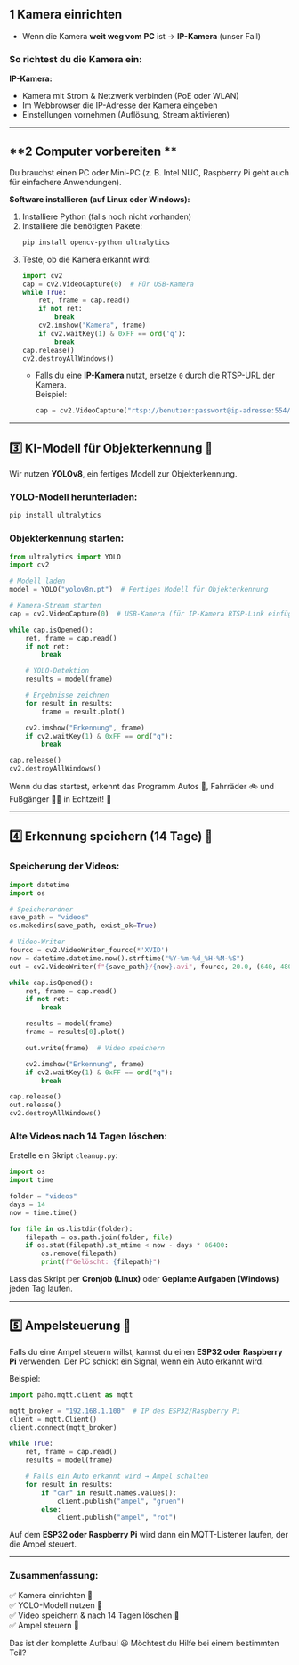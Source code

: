 
## **1 Kamera einrichten**    
- Wenn die Kamera **weit weg vom PC** ist → **IP-Kamera** (unser Fall)

### **So richtest du die Kamera ein:**  
**IP-Kamera:**  
- Kamera mit Strom & Netzwerk verbinden (PoE oder WLAN)  
- Im Webbrowser die IP-Adresse der Kamera eingeben  
- Einstellungen vornehmen (Auflösung, Stream aktivieren)  

---

## **2 Computer vorbereiten **  
Du brauchst einen PC oder Mini-PC (z. B. Intel NUC, Raspberry Pi geht auch für einfachere Anwendungen).  

**Software installieren (auf Linux oder Windows):**  
1. Installiere Python (falls noch nicht vorhanden)  
2. Installiere die benötigten Pakete:  
   ```bash
   pip install opencv-python ultralytics
   ```
3. Teste, ob die Kamera erkannt wird:  
   ```python
   import cv2
   cap = cv2.VideoCapture(0)  # Für USB-Kamera
   while True:
       ret, frame = cap.read()
       if not ret:
           break
       cv2.imshow("Kamera", frame)
       if cv2.waitKey(1) & 0xFF == ord('q'):
           break
   cap.release()
   cv2.destroyAllWindows()
   ```
   - Falls du eine **IP-Kamera** nutzt, ersetze `0` durch die RTSP-URL der Kamera.  
     Beispiel:  
     ```python
     cap = cv2.VideoCapture("rtsp://benutzer:passwort@ip-adresse:554/stream")
     ```

---

## **3️⃣ KI-Modell für Objekterkennung 🧠**  
Wir nutzen **YOLOv8**, ein fertiges Modell zur Objekterkennung.  

### **YOLO-Modell herunterladen:**  
```bash
pip install ultralytics
```

### **Objekterkennung starten:**  
```python
from ultralytics import YOLO
import cv2

# Modell laden
model = YOLO("yolov8n.pt")  # Fertiges Modell für Objekterkennung

# Kamera-Stream starten
cap = cv2.VideoCapture(0)  # USB-Kamera (für IP-Kamera RTSP-Link einfügen)

while cap.isOpened():
    ret, frame = cap.read()
    if not ret:
        break

    # YOLO-Detektion
    results = model(frame)

    # Ergebnisse zeichnen
    for result in results:
        frame = result.plot()

    cv2.imshow("Erkennung", frame)
    if cv2.waitKey(1) & 0xFF == ord("q"):
        break

cap.release()
cv2.destroyAllWindows()
```

Wenn du das startest, erkennt das Programm Autos 🚗, Fahrräder 🚲 und Fußgänger 🚶‍♂️ in Echtzeit! 🎉  

---

## **4️⃣ Erkennung speichern (14 Tage) 💾**  
### **Speicherung der Videos:**  
```python
import datetime
import os

# Speicherordner
save_path = "videos"
os.makedirs(save_path, exist_ok=True)

# Video-Writer
fourcc = cv2.VideoWriter_fourcc(*'XVID')
now = datetime.datetime.now().strftime("%Y-%m-%d_%H-%M-%S")
out = cv2.VideoWriter(f"{save_path}/{now}.avi", fourcc, 20.0, (640, 480))

while cap.isOpened():
    ret, frame = cap.read()
    if not ret:
        break

    results = model(frame)
    frame = results[0].plot()

    out.write(frame)  # Video speichern

    cv2.imshow("Erkennung", frame)
    if cv2.waitKey(1) & 0xFF == ord("q"):
        break

cap.release()
out.release()
cv2.destroyAllWindows()
```

### **Alte Videos nach 14 Tagen löschen:**  
Erstelle ein Skript `cleanup.py`:  
```python
import os
import time

folder = "videos"
days = 14
now = time.time()

for file in os.listdir(folder):
    filepath = os.path.join(folder, file)
    if os.stat(filepath).st_mtime < now - days * 86400:
        os.remove(filepath)
        print(f"Gelöscht: {filepath}")
```
Lass das Skript per **Cronjob (Linux)** oder **Geplante Aufgaben (Windows)** jeden Tag laufen.  

---

## **5️⃣ Ampelsteuerung 🚦**  
Falls du eine Ampel steuern willst, kannst du einen **ESP32 oder Raspberry Pi** verwenden. Der PC schickt ein Signal, wenn ein Auto erkannt wird.  

Beispiel:  
```python
import paho.mqtt.client as mqtt

mqtt_broker = "192.168.1.100"  # IP des ESP32/Raspberry Pi
client = mqtt.Client()
client.connect(mqtt_broker)

while True:
    ret, frame = cap.read()
    results = model(frame)

    # Falls ein Auto erkannt wird → Ampel schalten
    for result in results:
        if "car" in result.names.values():
            client.publish("ampel", "gruen")
        else:
            client.publish("ampel", "rot")
```

Auf dem **ESP32 oder Raspberry Pi** wird dann ein MQTT-Listener laufen, der die Ampel steuert.  

---

### **Zusammenfassung:**  
✅ Kamera einrichten 🎥  
✅ YOLO-Modell nutzen 🧠  
✅ Video speichern & nach 14 Tagen löschen 💾  
✅ Ampel steuern 🚦  

Das ist der komplette Aufbau! 😃 Möchtest du Hilfe bei einem bestimmten Teil?
